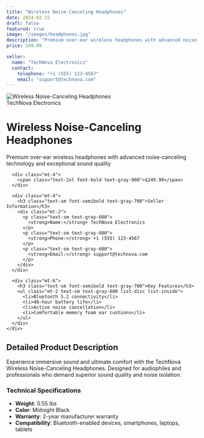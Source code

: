 ```yaml
---
title: "Wireless Noise-Canceling Headphones"
date: 2024-02-15
draft: false
featured: true
image: "/images/headphones.jpg"
description: "Premium over-ear wireless headphones with advanced noise-canceling technology and exceptional sound quality"
price: 249.99

seller:
  name: "TechNova Electronics"
  contact:
    telephone: "+1 (555) 123-4567"
    email: "support@technova.com"
---
```


<div class="max-w-md mx-auto bg-white rounded-xl shadow-lg overflow-hidden md:max-w-2xl m-4">
  <div class="md:flex">
    <div class="md:flex-shrink-0">
      <img class="h-48 w-full object-cover md:h-full md:w-48" src="/images/headphones.jpg" alt="Wireless Noise-Canceling Headphones">
    </div>
    <div class="p-8">
      <div class="uppercase tracking-wide text-sm text-indigo-500 font-semibold">TechNova Electronics</div>
      <h1 class="block mt-1 text-lg leading-tight font-medium text-black">Wireless Noise-Canceling Headphones</h1>
      <p class="mt-2 text-gray-500">Premium over-ear wireless headphones with advanced noise-canceling technology and exceptional sound quality</p>
      
      <div class="mt-4">
        <span class="text-2xl font-bold text-gray-900">$249.99</span>
      </div>
      
      <div class="mt-4">
        <h3 class="text-sm font-semibold text-gray-700">Seller Information</h3>
        <div class="mt-2">
          <p class="text-sm text-gray-600">
            <strong>Name:</strong> TechNova Electronics
          </p>
          <p class="text-sm text-gray-600">
            <strong>Phone:</strong> +1 (555) 123-4567
          </p>
          <p class="text-sm text-gray-600">
            <strong>Email:</strong> support@technova.com
          </p>
        </div>
      </div>
      
      <div class="mt-6">
        <h3 class="text-sm font-semibold text-gray-700">Key Features</h3>
        <ul class="mt-2 text-sm text-gray-600 list-disc list-inside">
          <li>Bluetooth 5.2 connectivity</li>
          <li>40-hour battery life</li>
          <li>Active noise cancellation</li>
          <li>Comfortable memory foam ear cushions</li>
        </ul>
      </div>
    </div>
  </div>
</div>

## Detailed Product Description

Experience immersive sound and ultimate comfort with the TechNova Wireless Noise-Canceling Headphones. Designed for audiophiles and professionals who demand superior sound quality and noise isolation.

### Technical Specifications

- **Weight**: 0.55 lbs
- **Color**: Midnight Black
- **Warranty**: 2-year manufacturer warranty
- **Compatibility**: Bluetooth-enabled devices, smartphones, laptops, tablets